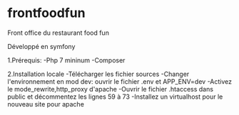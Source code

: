 # frontfoodfun
Front office du restaurant food fun

Développé en symfony

1.Prérequis:
  -Php 7 mininum
  -Composer

2.Installation locale
  -Télécharger les fichier sources
  -Changer l'environnement en mod dev: ouvrir le fichier .env et  APP_ENV=dev
  -Activez le mode_rewrite,http_proxy d'apache
  -Ouvrir le fichier .htaccess dans public et décommentez les lignes 59 à 73
  -Installez un virtualhost pour le nouveau site pour apache 
